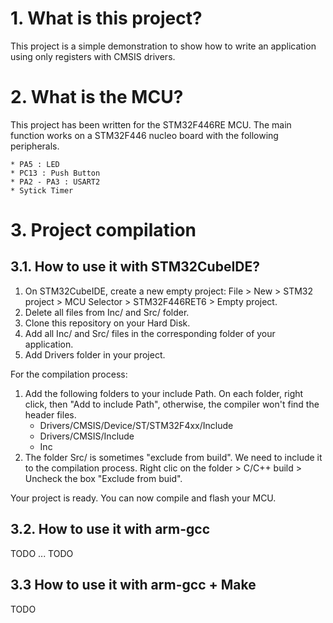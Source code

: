 # 1. What is this project?
This project is a simple demonstration to show how to write an application using only registers with CMSIS drivers.

# 2. What is the MCU?
This project has been written for the STM32F446RE MCU. The main function works on a STM32F446 nucleo board with the following peripherals.

	* PA5 : LED
	* PC13 : Push Button
	* PA2 - PA3 : USART2
	* Sytick Timer

# 3. Project compilation
## 3.1. How to use it with STM32CubeIDE?
1. On STM32CubeIDE, create a new empty project: File > New > STM32 project > MCU Selector > STM32F446RET6 > Empty project.
2. Delete all files from Inc/ and Src/ folder.
3. Clone this repository on your Hard Disk.
4. Add all Inc/ and Src/ files in the corresponding folder of your application.
5. Add Drivers folder in your project.

For the compilation process:
1. Add the following folders to your include Path. On each folder, right click, then "Add to include Path", otherwise, the compiler won't find the header files.
	* Drivers/CMSIS/Device/ST/STM32F4xx/Include
	* Drivers/CMSIS/Include
	* Inc
2. The folder Src/ is sometimes "exclude from build". We need to include it to the compilation process. Right clic on the folder > C/C++ build > Uncheck the box "Exclude from buid".

Your project is ready. You can now compile and flash your MCU.

## 3.2. How to use it with arm-gcc
TODO ... TODO

## 3.3 How to use it with arm-gcc + Make
TODO
 
